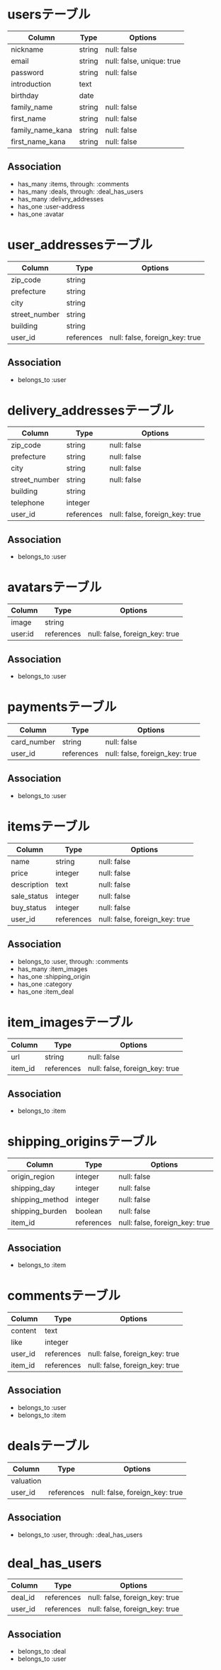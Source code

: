 # usersテーブル
|Column|Type|Options|
|------|----|-------|
|nickname|string|null: false|
|email|string|null: false, unique: true|
|password|string|null: false|
|introduction|text||
|birthday|date||
|family_name|string|null: false|
|first_name|string|null: false|
|family_name_kana|string|null: false|
|first_name_kana|string|null: false|
## Association
- has_many :items, through: :comments
- has_many :deals, through: :deal_has_users
- has_many :delivry_addresses
- has_one :user-address
- has_one :avatar

# user_addressesテーブル
|Column|Type|Options|
|------|----|-------|
|zip_code|string||
|prefecture|string||
|city|string||
|street_number|string||
|building|string||
|user_id|references|null: false, foreign_key: true|
## Association
- belongs_to :user

# delivery_addressesテーブル
|Column|Type|Options|
|------|----|-------|
|zip_code|string|null: false|
|prefecture|string|null: false|
|city|string|null: false|
|street_number|string|null: false|
|building|string||
|telephone|integer||
|user_id|references|null: false, foreign_key: true|
## Association
- belongs_to :user

# avatarsテーブル
|Column|Type|Options|
|------|----|-------|
|image|string||
|user:id|references|null: false, foreign_key: true|
## Association
- belongs_to :user

# paymentsテーブル
|Column|Type|Options|
|------|----|-------|
|card_number|string|null: false|
|user_id|references|null: false, foreign_key: true|
## Association
- belongs_to :user

# itemsテーブル
|Column|Type|Options|
|------|----|-------|
|name|string|null: false|
|price|integer|null: false|
|description|text|null: false|
|sale_status|integer|null: false|
|buy_status|integer|null: false|
|user_id|references|null: false, foreign_key: true|
## Association
- belongs_to :user, through: :comments
- has_many :item_images
- has_one :shipping_origin
- has_one :category
- has_one :item_deal

# item_imagesテーブル
|Column|Type|Options|
|------|----|-------|
|url|string|null: false|
|item_id|references|null: false, foreign_key: true|
## Association
- belongs_to :item

# shipping_originsテーブル
|Column|Type|Options|
|------|----|-------|
|origin_region|integer|null: false|
|shipping_day|integer|null: false|
|shipping_method|integer|null: false|
|shipping_burden|boolean|null: false|
|item_id|references|null: false, foreign_key: true|
## Association
- belongs_to :item

# commentsテーブル
|Column|Type|Options|
|------|----|-------|
|content|text||
|like|integer||
|user_id|references|null: false, foreign_key: true|
|item_id|references|null: false, foreign_key: true|
## Association
- belongs_to :user
- belongs_to :item

# dealsテーブル
|Column|Type|Options|
|------|----|-------|
|valuation|||
|user_id|references|null: false, foreign_key: true|
## Association
- belongs_to :user, through: :deal_has_users

# deal_has_users
|Column|Type|Options|
|------|----|-------|
|deal_id|references|null: false, foreign_key: true|
|user_id|references|null: false, foreign_key: true|
## Association
- belongs_to :deal
- belongs_to :user